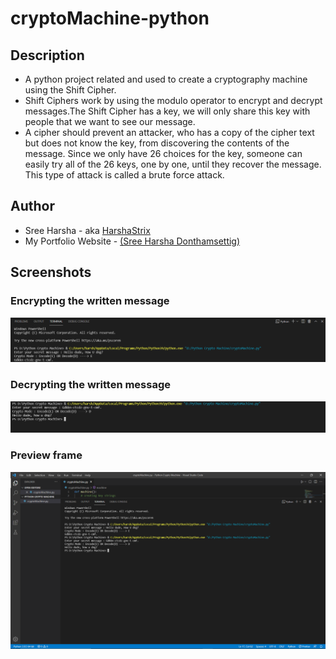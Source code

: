 # cryptoMachine-python

## Description
* A python project related and used to create a cryptography machine using the Shift Cipher.
* Shift Ciphers work by using the modulo operator to encrypt and decrypt messages.The Shift Cipher has a key, we will only share this key with people that we want to see our message.
* A cipher should prevent an attacker, who has a copy of the cipher text but does not know the key, from discovering the contents of the message. Since we only have 26 choices for the key, someone can easily try all of the 26 keys, one by one, until they recover the message. This type of attack is called a brute force attack.

## Author
* Sree Harsha - aka [HarshaStrix][website]
* My Portfolio Website - [(Sree Harsha Donthamsettig)][website]

[website]: https://donthamsettisreeharsha.web.app/

## Screenshots

### Encrypting the written message
<img src="Python Crypto Machine/enc.png">

### Decrypting the written message
<img src="Python Crypto Machine/dec.png">

### Preview frame
<img src="Python Crypto Machine/cryptoMachine-python.png">

